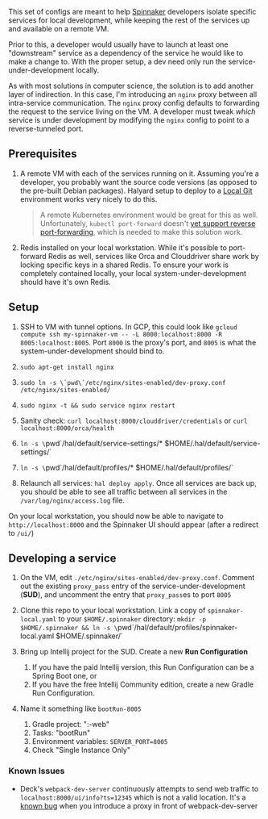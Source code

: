 This set of configs are meant to help [Spinnaker](http://spinnaker.io) developers isolate specific services for local development, while keeping the rest of the services up and available on a remote VM.

Prior to this, a developer would usually have to launch at least one "downstream" service as a dependency of the service he would like to make a change to. With the proper setup, a dev need only run the service-under-development locally.

As with most solutions in computer science, the solution is to add another layer of indirection. In this case, I'm introducing an `nginx` proxy between all intra-service communication. The `nginx` proxy config defaults to forwarding the request to the service living on the VM. A developer must tweak _which_ service is under development by modifying the `nginx` config to point to a reverse-tunneled port.

## Prerequisites

1. A remote VM with each of the services running on it. Assuming you're a developer, you probably want the source code versions (as opposed to the pre-built Debian packages). Halyard setup to deploy to a [Local Git](https://www.spinnaker.io/setup/install/environment/#local-git) environment works very nicely to do this.
    > A remote Kubernetes environment would be great for this as well. Unfortunately, `kubectl port-forward` doesn't [yet support reverse port-forwarding](https://github.com/kubernetes/kubernetes/pull/57320), which is needed to make this solution work.

1. Redis installed on your local workstation. While it's possible to port-forward Redis as well, services like Orca and Clouddriver share work by locking specific keys in a shared Redis. To ensure your work is completely contained locally, your local system-under-development should have it's own Redis.

## Setup

1. SSH to VM with tunnel options. In GCP, this could look like `gcloud compute ssh my-spinnaker-vm -- -L 8000:localhost:8000 -R 8005:localhost:8005`. Port `8000` is the proxy's port, and `8005` is what the system-under-development should bind to.

1. `sudo apt-get install nginx`

1. ``sudo ln -s \`pwd\`/etc/nginx/sites-enabled/dev-proxy.conf /etc/nginx/sites-enabled/``

1. ``sudo nginx -t && sudo service nginx restart``

1. Sanity check: `curl localhost:8000/clouddriver/credentials` or `curl localhost:8000/orca/health`

1. `ln -s \`pwd\`/hal/default/service-settings/* $HOME/.hal/default/service-settings/`

1. `ln -s \`pwd\`/hal/default/profiles/* $HOME/.hal/default/profiles/`

1. Relaunch all services: `hal deploy apply`. Once all services are back up, you should be able to see all traffic between all services in the `/var/log/nginx/access.log` file.


On your local workstation, you should now be able to navigate to `http://localhost:8000` and the Spinnaker UI should appear (after a redirect to `/ui/`)


## Developing a service

1. On the VM, edit `./etc/nginx/sites-enabled/dev-proxy.conf`. Comment out the existing `proxy_pass` entry of the service-under-development (**SUD**), and uncomment the entry that `proxy_pass`es to port `8005`

1. Clone this repo to your local workstation. Link a copy of `spinnaker-local.yaml` to your `$HOME/.spinnaker` directory: `mkdir -p $HOME/.spinnaker && ln -s \`pwd\`/hal/default/profiles/spinnaker-local.yaml $HOME/.spinnaker/`

1. Bring up Intellij project for the SUD. Create a new **Run Configuration**
	1. If you have the paid Intellij version, this Run Configuration can be a Spring Boot one, or
	1. If you have the free Intellij Community edition, create a new Gradle Run Configuration.

1. Name it something like `bootRun-8005`
	1. Gradle project: "<SUD>:<SUD>-web"
	1. Tasks: "bootRun"
	1. Environment variables: `SERVER_PORT=8005`
	1. Check "Single Instance Only"


### Known Issues

* Deck's `webpack-dev-server` continuously attempts to send web traffic to `localhost:8000/ui/info?ts=12345` which is not a valid location. It's a [known bug](https://github.com/webpack/webpack-dev-server/issues/1021) when you introduce a proxy in front of webpack-dev-server


